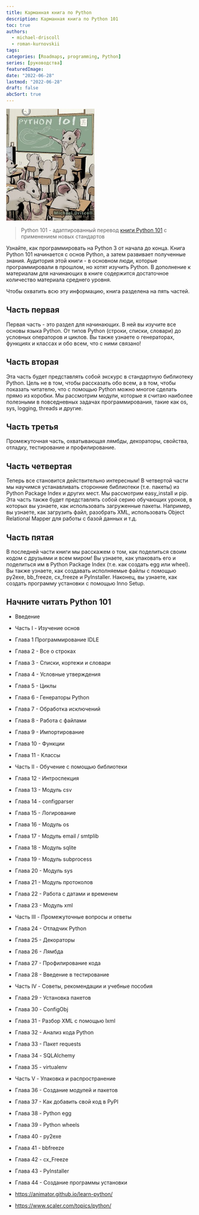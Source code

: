 ```yaml
---
title: Карманная книга по Python
description: Карманная книга по Python 101
toc: true
authors:
  - michael-driscoll
  - roman-kurnovskii
tags: 
categories: [Roadmaps, programming, Python]
series: [руководства]
featuredImage:
date: "2022-06-28"
lastmod: "2022-06-28"
draft: false
abcSort: true
---
```


![](./img/py101_small.ru.jpg)

> Python 101 - адаптированный перевод [книги Python 101](https://python101.pythonlibrary.org/index.html) с применением новых стандартов 

Узнайте, как программировать на Python 3 от начала до конца. Книга Python 101 начинается с основ Python, а затем развивает полученные знания. Аудитория этой книги - в основном люди, которые программировали в прошлом, но хотят изучить Python. В дополнение к материалам для начинающих в книге содержится достаточное количество материала среднего уровня.

Чтобы охватить всю эту информацию, книга разделена на пять частей.

## Часть первая

Первая часть - это раздел для начинающих. В ней вы изучите все основы языка Python. От типов Python (строки, списки, словари) до условных операторов и циклов. Вы также узнаете о генераторах, функциях и классах и обо всем, что с ними связано!

## Часть вторая

Эта часть будет представлять собой экскурс в стандартную библиотеку Python. Цель не в том, чтобы рассказать обо всем, а в том, чтобы показать читателю, что с помощью Python можно многое сделать прямо из коробки. Мы рассмотрим модули, которые я считаю наиболее полезными в повседневных задачах программирования, такие как os, sys, logging, threads и другие.

## Часть третья

Промежуточная часть, охватывающая лямбды, декораторы, свойства, отладку, тестирование и профилирование.

## Часть четвертая

Теперь все становится действительно интересным! В четвертой части мы научимся устанавливать сторонние библиотеки (т.е. пакеты) из Python Package Index и других мест. Мы рассмотрим easy_install и pip. Эта часть также будет представлять собой серию обучающих уроков, в которых вы узнаете, как использовать загруженные пакеты. Например, вы узнаете, как загрузить файл, разобрать XML, использовать Object Relational Mapper для работы с базой данных и т.д.

## Часть пятая

В последней части книги мы расскажем о том, как поделиться своим кодом с друзьями и всем миром! Вы узнаете, как упаковать его и поделиться им в Python Package Index (т.е. как создать egg или wheel). Вы также узнаете, как создавать исполняемые файлы с помощью py2exe, bb_freeze, cx_freeze и PyInstaller. Наконец, вы узнаете, как создать программу установки с помощью Inno Setup.

## Начните читать Python 101

- Введение
- Часть I - Изучение основ
- Глава 1 Программирование IDLE
- Глава 2 - Все о строках
- Глава 3 - Списки, кортежи и словари
- Глава 4 - Условные утверждения
- Глава 5 - Циклы
- Глава 6 - Генераторы Python
- Глава 7 - Обработка исключений
- Глава 8 - Работа с файлами
- Глава 9 - Импортирование
- Глава 10 - Функции
- Глава 11 - Классы
- Часть II - Обучение с помощью библиотеки
- Глава 12 - Интроспекция
- Глава 13 - Модуль csv
- Глава 14 - configparser
- Глава 15 - Логирование
- Глава 16 - Модуль os
- Глава 17 - Модуль email / smtplib
- Глава 18 - Модуль sqlite
- Глава 19 - Модуль subprocess
- Глава 20 - Модуль sys
- Глава 21 - Модуль протоколов
- Глава 22 - Работа с датами и временем
- Глава 23 - Модуль xml
- Часть III - Промежуточные вопросы и ответы
- Глава 24 - Отладчик Python
- Глава 25 - Декораторы
- Глава 26 - Лямбда
- Глава 27 - Профилирование кода
- Глава 28 - Введение в тестирование
- Часть IV - Советы, рекомендации и учебные пособия
- Глава 29 - Установка пакетов
- Глава 30 - ConfigObj
- Глава 31 - Разбор XML с помощью lxml
- Глава 32 - Анализ кода Python
- Глава 33 - Пакет requests
- Глава 34 - SQLAlchemy
- Глава 35 - virtualenv
- Часть V - Упаковка и распространение
- Глава 36 - Создание модулей и пакетов
- Глава 37 - Как добавить свой код в PyPI
- Глава 38 - Python egg
- Глава 39 - Python wheels
- Глава 40 - py2exe
- Глава 41 - bbfreeze
- Глава 42 - cx_Freeze
- Глава 43 - PyInstaller
- Глава 44 - Создание программы установки


- https://animator.github.io/learn-python/
- https://www.scaler.com/topics/python/
